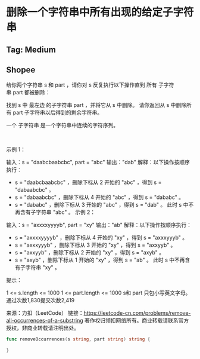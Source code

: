 # 删除一个字符串中所有出现的给定子字符串    

## Tag: Medium    

## Shopee  

给你两个字符串 s 和 part ，请你对 s 反复执行以下操作直到 所有 子字符串 part 都被删除：

找到 s 中 最左边 的子字符串 part ，并将它从 s 中删除。
请你返回从 s 中删除所有 part 子字符串以后得到的剩余字符串。

一个 子字符串 是一个字符串中连续的字符序列。

 

示例 1：

输入：s = "daabcbaabcbc", part = "abc"
输出："dab"
解释：以下操作按顺序执行：
- s = "daabcbaabcbc" ，删除下标从 2 开始的 "abc" ，得到 s = "dabaabcbc" 。
- s = "dabaabcbc" ，删除下标从 4 开始的 "abc" ，得到 s = "dababc" 。
- s = "dababc" ，删除下标从 3 开始的 "abc" ，得到 s = "dab" 。
此时 s 中不再含有子字符串 "abc" 。
示例 2：

输入：s = "axxxxyyyyb", part = "xy"
输出："ab"
解释：以下操作按顺序执行：
- s = "axxxxyyyyb" ，删除下标从 4 开始的 "xy" ，得到 s = "axxxyyyb" 。
- s = "axxxyyyb" ，删除下标从 3 开始的 "xy" ，得到 s = "axxyyb" 。
- s = "axxyyb" ，删除下标从 2 开始的 "xy" ，得到 s = "axyb" 。
- s = "axyb" ，删除下标从 1 开始的 "xy" ，得到 s = "ab" 。
此时 s 中不再含有子字符串 "xy" 。
 

提示：

1 <= s.length <= 1000
1 <= part.length <= 1000
s​​​​​​ 和 part 只包小写英文字母。
通过次数1,830提交次数2,419

来源：力扣（LeetCode）
链接：https://leetcode-cn.com/problems/remove-all-occurrences-of-a-substring
著作权归领扣网络所有。商业转载请联系官方授权，非商业转载请注明出处。  


```go
func removeOccurrences(s string, part string) string {
    
}
```


